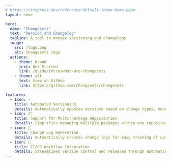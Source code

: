 ```yaml
---
# https://vitepress.dev/reference/default-theme-home-page
layout: home

hero:
  name: "Changesets"
  text: "Version and Changelog"
  tagline: A tool to manage versioning and changelogs
  image:
    src: /logo.png
    alt: Changesets logo
  actions:
    - theme: brand
      text: Get Started
      link: /guide/intro/what-are-changesets
    - theme: alt
      text: View on GitHub
      link: https://github.com/changesets/changesets

features:
  - icon: ⚡
    title: Automated Versioning
    details: Automatically updates versions based on change types, ensuring consistent dependencies.
  - icon: 📦
    title: Support for Multi-package Repositories
    details: Simplifies managing multiple packages within one repository.
  - icon: 📖
    title: Change Log Generation
    details: Automatically creates change logs for easy tracking of updates and new features.
  - icon: 🚀
    title: CI/CD Workflow Integration
    details: Streamlines version control and releases through automatic pull requests and release triggers.
---
```


